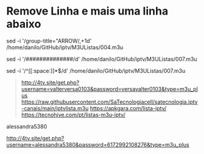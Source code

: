 # Remove Linha e mais uma linha abaixo
sed -i '/group-title="ARROW/,+1d' /home/danilo/GitHub/iptv/M3UListas/004.m3u


sed -i '/##############/d' /home/danilo/GitHub/iptv/M3UListas/007.m3u

sed -i '/^[[:space:]]*$/d' /home/danilo/GitHub/iptv/M3UListas/007.m3u


> http://4tv.site/get.php?username=valterversa0103&password=versavalter0103&type=m3u_plus
> https://raw.githubusercontent.com/SaTecnologiacell/satecnologia.iptv-canais/main/iptvlista.m3u
> https://apkgara.com/lista-iptv/
> https://tecnohive.com/pt/listas-m3u-iptv/

alessandra5380

http://4tv.site/get.php?username=alessandra5380&password=6172992108276&type=m3u_plus

